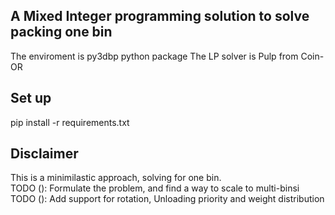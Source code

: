## A Mixed Integer programming solution to solve packing one bin
The enviroment is py3dbp python package
The LP solver is Pulp from Coin-OR


## Set up
pip install -r requirements.txt


## Disclaimer
This is a minimilastic approach, solving for one bin. <br />
TODO (): Formulate the problem, and find a way to scale to multi-binsi <br />
TODO (): Add support for rotation, Unloading priority and weight distribution <br />

